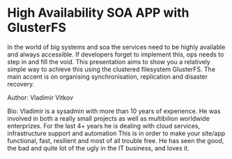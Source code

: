 High Availability SOA APP with GlusterFS
========================================
In the world of big systems and soa the services need to be highly available and always accessible. If developers forget to implement this, ops needs to step in and fill the void. This presentation aims to show you a relatively simple way to achieve this using the clustered filesystem GlusterFS. The main accent is on organising synchronisation, replication and disaster recovery.

Author: Vladimir Vitkov

Bio: Vladimir is a sysadmin with more than 10 years of experience. He was involved in both a really small projects as well as multibilion worldwide enterprizes. For the last 4+ years he is dealing with cloud services, infrastructure support and automation This is in order to make your site/app functional, fast, resilient and most of all trouble free. He has seen the good, the bad and quite lot of the ugly in the IT business, and loves it.

